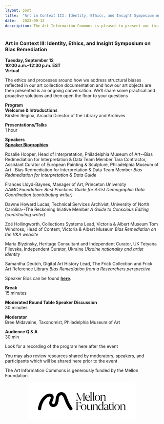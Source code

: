 ```yaml
---
layout: post 
title:  "Art in Context III: Identity, Ethics, and Insight Symposium on Bias Remediation"
date:   2023-09-12
description: The Art Information Commons is pleased to present our third and final symposium focused on bias remediation. 
---
```


### Art in Context III: Identity, Ethics, and Insight Symposium on Bias Remediation

**Tuesday, September 12**  
**10:00 a.m.–12:30 p.m. EST**  
**Virtual**  

	
The ethics and processes around how we address structural biases reflected in our art collection documentation and how our art objects are then presented is an ongoing conversation. We’ll share some practical and proactive solutions and then open the floor to your questions
	

**Program**  
**Welcome & Introductions**  
Kirsten Regina, Arcadia Director of the Library and Archives  	

**Presentations/Talks**  
1 hour
	
**Speakers**  
**[Speaker Biographies](https://docs.google.com/document/d/1ZwNX_Hl5o69YL_MyO4_dYRltctAzUs9nnk_HFUun0yg/edit?usp=sharing)**

Rosalie Hooper, Head of Interpretation, Philadelphia Museum of Art--Bias Redmediation for Interpretation & Data Team Member
Tara Contractor, Assistant Curator of European Painting & Sculpture, Philadelphia Museum of Art--Bias Redmediation for Interpretation & Data Team Member
*Bias Redmediation for Interpretation & Data Guide*
	
Frances Lloyd-Baynes, Manager of Art, Princeton University  
*AAMC Foundation: Best Practices Guide for Artist Demographic Data Coordination (contributing writer)*
	
Dawne Howard Lucas, Technical Services Archivist, University of North Carolina--The Reckoning Iniative Member
*A Guide to Conscious Editing (contributing writer)*

Zoë Hollingworth, Collections Systems Lead, Victoria & Albert Museum
Tom Windross, Head of Content, Victoria & Albert Museum
*Bias Remediation on the V&A website*

Maria Blyzinsky, Heritage Consultant and Independent Curator, UK
Tetyana Filevska, Independent Curator, Ukraine
*Ukraine nationality and artist identity*

Samantha Deutch, Digital Art History Lead, The Frick Collection and Frick Art Reference Library
*Bias Remediation from a Researchers perspective*

Speaker Bios can be found **[here](https://docs.google.com/document/d/1ZwNX_Hl5o69YL_MyO4_dYRltctAzUs9nnk_HFUun0yg/edit?usp=sharing)**.
	
**Break**  
15 minutes
	
**Moderated Round Table Speaker Discussion**  
30 minutes
	
**Moderator**  
Bree Midavaine, Taxonomist, Philadelphia Museum of Art
	
**Audience Q & A**  
30 min
	

Look for a recording of the program here after the event
	
You may also review resources shared by moderators, speakers, and participants which will be shared here prior to the event

The Art Information Commons is generously funded by the Mellon Foundation.<br>
<p style="text-align:center;"><img src="/assets/img/Mellon_Logomark_Lockup_Black.jpg"
     width="350" 
     height="auto" />
